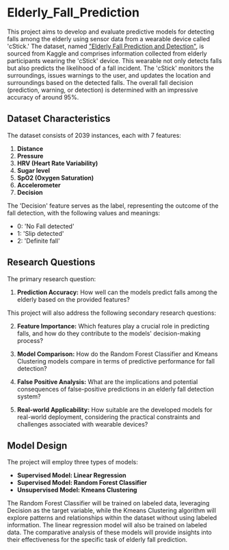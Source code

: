 # Elderly_Fall_Prediction

This project aims to develop and evaluate predictive models for detecting falls among the elderly using sensor data from a wearable device called 'cStick.' The dataset, named ["Elderly Fall Prediction and Detection"](https://www.kaggle.com/datasets/laavanya/elderly-fall-prediction-and-detection/data), is sourced from Kaggle and comprises information collected from elderly participants wearing the 'cStick' device. This wearable not only detects falls but also predicts the likelihood of a fall incident. The 'cStick' monitors the surroundings, issues warnings to the user, and updates the location and surroundings based on the detected falls. The overall fall decision (prediction, warning, or detection) is determined with an impressive accuracy of around 95%.

## Dataset Characteristics

The dataset consists of 2039 instances, each with 7 features:

1. **Distance**
2. **Pressure**
3. **HRV (Heart Rate Variability)**
4. **Sugar level**
5. **SpO2 (Oxygen Saturation)**
6. **Accelerometer**
7. **Decision**

The 'Decision' feature serves as the label, representing the outcome of the fall detection, with the following values and meanings:

- 0: 'No Fall detected'
- 1: 'Slip detected'
- 2: 'Definite fall'

## Research Questions

The primary research question:

1. **Prediction Accuracy:** How well can the models predict falls among the elderly based on the provided features?

This project will also address the following secondary research questions:

2. **Feature Importance:** Which features play a crucial role in predicting falls, and how do they contribute to the models' decision-making process?

3. **Model Comparison:** How do the Random Forest Classifier and Kmeans Clustering models compare in terms of predictive performance for fall detection?

4. **False Positive Analysis:** What are the implications and potential consequences of false-positive predictions in an elderly fall detection system?

5. **Real-world Applicability:** How suitable are the developed models for real-world deployment, considering the practical constraints and challenges associated with wearable devices?

## Model Design

The project will employ three types of models:

- **Supervised Model: Linear Regression**
- **Supervised Model: Random Forest Classifier**
- **Unsupervised Model: Kmeans Clustering**

The Random Forest Classifier will be trained on labeled data, leveraging Decision as the target variable, while the Kmeans Clustering algorithm will explore patterns and relationships within the dataset without using labeled information. The linear regression model will also be trained on labeled data. The comparative analysis of these models will provide insights into their effectiveness for the specific task of elderly fall prediction.
